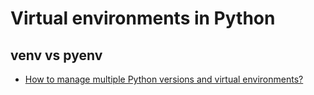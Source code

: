 # Virtual environments in Python

## venv vs pyenv
* [How to manage multiple Python versions and virtual environments?](https://www.freecodecamp.org/news/manage-multiple-python-versions-and-virtual-environments-venv-pyenv-pyvenv-a29fb00c296f/)
